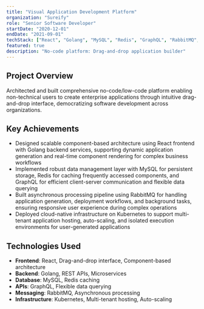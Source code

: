 ```yaml
---
title: "Visual Application Development Platform"
organization: "Sureify"
role: "Senior Software Developer"
startDate: "2020-12-01"
endDate: "2021-09-01"
techStack: ["React", "Golang", "MySQL", "Redis", "GraphQL", "RabbitMQ", "Kubernetes"]
featured: true
description: "No-code platform: Drag-and-drop application builder"
---
```


## Project Overview

Architected and built comprehensive no-code/low-code platform enabling non-technical users to create enterprise applications through intuitive drag-and-drop interface, democratizing software development across organizations.

## Key Achievements

- Designed scalable component-based architecture using React frontend with Golang backend services, supporting dynamic application generation and real-time component rendering for complex business workflows
- Implemented robust data management layer with MySQL for persistent storage, Redis for caching frequently accessed components, and GraphQL for efficient client-server communication and flexible data querying
- Built asynchronous processing pipeline using RabbitMQ for handling application generation, deployment workflows, and background tasks, ensuring responsive user experience during complex operations
- Deployed cloud-native infrastructure on Kubernetes to support multi-tenant application hosting, auto-scaling, and isolated execution environments for user-generated applications

## Technologies Used

- **Frontend**: React, Drag-and-drop interface, Component-based architecture
- **Backend**: Golang, REST APIs, Microservices
- **Database**: MySQL, Redis caching
- **APIs**: GraphQL, Flexible data querying
- **Messaging**: RabbitMQ, Asynchronous processing
- **Infrastructure**: Kubernetes, Multi-tenant hosting, Auto-scaling
